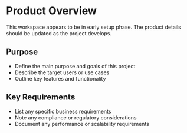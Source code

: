 # Product Overview

This workspace appears to be in early setup phase. The product details should be updated as the project develops.

## Purpose
- Define the main purpose and goals of this project
- Describe the target users or use cases
- Outline key features and functionality

## Key Requirements
- List any specific business requirements
- Note any compliance or regulatory considerations
- Document any performance or scalability requirements